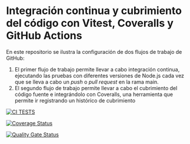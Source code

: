 # Integración continua y cubrimiento del código con Vitest, Coveralls y GitHub Actions

En este repositorio se ilustra la configuración de dos flujos de trabajo de GitHub:

1. El primer flujo de trabajo permite llevar a cabo integración continua, ejecutando las pruebas con diferentes
versiones de Node.js cada vez que se lleva a cabo un *push* o *pull request* en la rama main.
2. El segundo flujo de trabajo permite llevar a cabo el cubrimiento del código fuente e integrándolo con
Coveralls, una herramienta que permite ir registrando un histórico de cubrimiento

[![CI TESTS](https://github.com/ULL-ESIT-INF-DSI-2425/prct07-witcher-datamodel-groupn/actions/workflows/ci.yml/badge.svg)](https://github.com/ULL-ESIT-INF-DSI-2425/prct07-witcher-datamodel-groupn/actions/workflows/ci.yml)

[![Coverage Status](https://github.com/ULL-ESIT-INF-DSI-2425/prct07-witcher-datamodel-groupn/actions/workflows/coveralls.yml/badge.svg)](https://github.com/ULL-ESIT-INF-DSI-2425/prct07-witcher-datamodel-groupn/actions/workflows/coveralls.yml)

[![Quality Gate Status](https://sonarcloud.io/api/project_badges/measure?project=ULL-ESIT-INF-DSI-2425_prct07-witcher-datamodel-groupn&metric=alert_status)](https://sonarcloud.io/summary/new_code?id=ULL-ESIT-INF-DSI-2425_prct07-witcher-datamodel-groupn)
